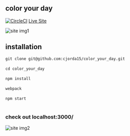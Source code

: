 ## color your day
[![CircleCI](https://circleci.com/gh/cjorda15/color_your_day.svg?style=svg)](https://circleci.com/gh/cjorda15/color_your_day)
[Live Site](https://color-your-day.herokuapp.com)

![site img1](https://i.imgur.com/Tp4ZhBn.png)

## installation

`git clone git@github.com:cjorda15/color_your_day.git`<br/>
<br/>
`cd color_your_day`<br/>
<br/>
`npm install`<br/>
<br/>
`webpack`<br/>
<br/>
`npm start`<br/>
<br/>
### check out localhost:3000/
![site img2](https://i.imgur.com/NQjOjgf.png)
